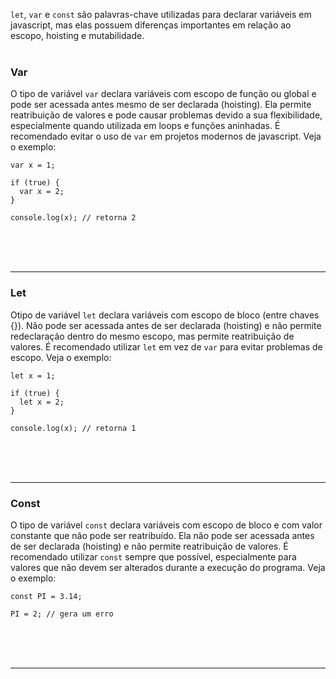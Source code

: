 `let`, `var` e `const` são palavras-chave utilizadas para declarar variáveis em javascript, mas elas possuem diferenças importantes em relação ao escopo, hoisting e mutabilidade.
<br><br>

### Var
O tipo de variável `var` declara variáveis com escopo de função ou global e pode ser acessada antes mesmo de ser declarada (hoisting). Ela permite reatribuição de valores e pode causar problemas devido a sua flexibilidade, especialmente quando utilizada em loops e funções aninhadas. É recomendado evitar o uso de `var` em projetos modernos de javascript. Veja o exemplo:

```
var x = 1;

if (true) {
  var x = 2;
}

console.log(x); // retorna 2
```
<br><br><br><hr>


### Let

Otipo de variável `let` declara variáveis com escopo de bloco (entre chaves {}). Não pode ser acessada antes de ser declarada (hoisting) e não permite redeclaração dentro do mesmo escopo, mas permite reatribuição de valores. É recomendado utilizar `let` em vez de `var` para evitar problemas de escopo. Veja o exemplo:

```
let x = 1;

if (true) {
  let x = 2;
}

console.log(x); // retorna 1
```
<br><br><br><hr>

### Const
O tipo de variável `const` declara variáveis com escopo de bloco e com valor constante que não pode ser reatribuído. Ela não pode ser acessada antes de ser declarada (hoisting) e não permite reatribuição de valores. É recomendado utilizar `const` sempre que possível, especialmente para valores que não devem ser alterados durante a execução do programa. Veja o exemplo:

```
const PI = 3.14;

PI = 2; // gera um erro
```
<br><br><br><hr>
